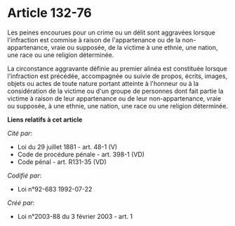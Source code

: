 # Article 132-76

Les peines encourues pour un crime ou un délit sont aggravées lorsque l'infraction est commise à raison de l'appartenance ou
de la non-appartenance, vraie ou supposée, de la victime à une ethnie, une nation, une race ou une religion déterminée.

La circonstance aggravante définie au premier alinéa est constituée lorsque l'infraction est précédée, accompagnée ou suivie
de propos, écrits, images, objets ou actes de toute nature portant atteinte à l'honneur ou à la considération de la victime
ou d'un groupe de personnes dont fait partie la victime à raison de leur appartenance ou de leur non-appartenance, vraie ou
supposée, à une ethnie, une nation, une race ou une religion déterminée.

**Liens relatifs à cet article**

_Cité par_:

  - Loi du 29 juillet 1881 - art. 48-1 (V)
  - Code de procédure pénale - art. 398-1 (VD)
  - Code pénal - art. R131-35 (VD)

_Codifié par_:

  - Loi n°92-683 1992-07-22

_Créé par_:

  - Loi n°2003-88 du 3 février 2003 - art. 1
